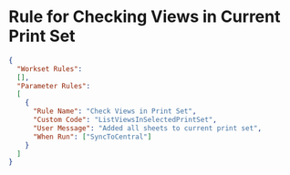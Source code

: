 # Rule for Checking Views in Current Print Set

```json
{
  "Workset Rules":
  [],
  "Parameter Rules": 
  [
    {
      "Rule Name": "Check Views in Print Set",
      "Custom Code": "ListViewsInSelectedPrintSet",
      "User Message": "Added all sheets to current print set",
      "When Run": ["SyncToCentral"]
    }
  ]
}
```
